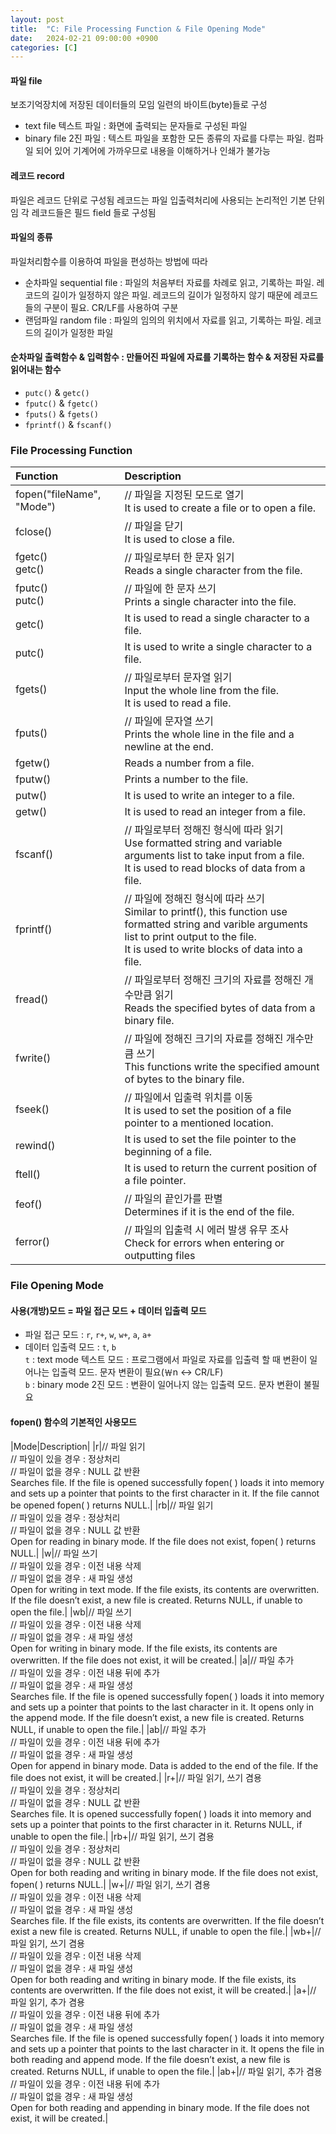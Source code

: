```yaml
---
layout: post
title:  "C: File Processing Function & File Opening Mode"
date:   2024-02-21 09:00:00 +0900
categories: [C]
---
```


#### 파일 file
보조기억장치에 저장된 데이터들의 모임
일련의 바이트(byte)들로 구성
- text file 텍스트 파일 : 화면에 출력되는 문자들로 구성된 파일
- binary file 2진 파일 : 텍스트 파일을 포함한 모든 종류의 자료를 다루는 파일. 컴파일 되어 있어 기계어에 가까우므로 내용을 이해하거나 인쇄가 불가능
   
#### 레코드 record 
파일은 레코드 단위로 구성됨
레코드는 파일 입출력처리에 사용되는 논리적인 기본 단위임
각 레코드들은 필드 field 들로 구성됨
   
#### 파일의 종류
파일처리함수를 이용하여 파일을 편성하는 방법에 따라
- 순차파일 sequential file : 파일의 처음부터 자료를 차례로 읽고, 기록하는 파일. 레코드의 길이가 일정하지 않은 파일. 레코드의 길이가 일정하지 않기 때문에 레코드들의 구분이 필요. CR/LF를 사용하여 구분
- 랜덤파일 random file : 파일의 임의의 위치에서 자료를 읽고, 기록하는 파일. 레코드의 길이가 일정한 파일
   
#### 순차파일 출력함수 & 입력함수 : 만들어진 파일에 자료를 기록하는 함수 & 저장된 자료를 읽어내는 함수
- `putc()` & `getc()`
- `fputc()` & `fgetc()`
- `fputs()` & `fgets()`
- `fprintf()` & `fscanf()`
   
### File Processing Function   
   
|Function|Description|
|:---|:---|
|fopen("fileName", "Mode")|// 파일을 지정된 모드로 열기<br />It is used to create a file or to open a file.|
|fclose()|// 파일을 닫기<br />It is used to close a file.|
|fgetc()<br />getc()|// 파일로부터 한 문자 읽기<br />Reads a single character from the file.|
|fputc()<br />putc()|// 파일에 한 문자 쓰기<br />Prints a single character into the file.|
|getc()|It is used to read a single character to a file.|
|putc()|It is used to write a single character to a file.|
|fgets()|// 파일로부터 문자열 읽기<br />Input the whole line from the file.<br />It is used to read a file.|
|fputs()|// 파일에 문자열 쓰기<br />Prints the whole line in the file and a newline at the end.|
|fgetw()|Reads a number from a file.|
|fputw()|Prints a number to the file.|
|putw()|It is used to write an integer to a file.|
|getw()|It is used to read an integer from a file.|
|fscanf()|// 파일로부터 정해진 형식에 따라 읽기<br />Use formatted string and variable arguments list to take input from a file.<br />It is used to read blocks of data from a file.|
|fprintf()|// 파일에 정해진 형식에 따라 쓰기<br />Similar to printf(), this function use formatted string and varible arguments list to print output to the file.<br />It is used to write blocks of data into a file.|
|fread()|// 파일로부터 정해진 크기의 자료를 정해진 개수만큼 읽기<br />Reads the specified bytes of data from a binary file.|
|fwrite()|// 파일에 정해진 크기의 자료를 정해진 개수만큼 쓰기<br />This functions write the specified amount of bytes to the binary file.|
|fseek()|// 파일에서 입출력 위치를 이동<br />It is used to set the position of a file pointer to a mentioned location.|
|rewind()|It is used to set the file pointer to the beginning of a file.|
|ftell()|It is used to return the current position of a file pointer.|
|feof()|// 파일의 끝인가를 판별<br />Determines if it is the end of the file.|
|ferror()|// 파일의 입출력 시 에러 발생 유무 조사<br />Check for errors when entering or outputting files|
   
### File Opening Mode   
   
#### 사용(개방)모드 = 파일 접근 모드 + 데이터 입출력 모드   
- 파일 접근 모드 : `r`, `r+`, `w`, `w+`, `a`, `a+`   
- 데이터 입출력 모드 : `t`, `b`   
`t` : text mode 텍스트 모드 : 프로그램에서 파일로 자료를 입출력 할 때 변환이 일어나는 입출력 모드. 문자 변환이 필요(￦n <-> CR/LF)   
`b` : binary mode 2진 모드 : 변환이 일어나지 않는 입출력 모드. 문자 변환이 불필요   
   
#### fopen() 함수의 기본적인 사용모드 
|Mode|Description|
|r|// 파일 읽기<br />// 파일이 있을 경우 : 정상처리<br />// 파일이 없을 경우 : NULL 값 반환<br />Searches file. If the file is opened successfully fopen( ) loads it into memory and sets up a pointer that points to the first character in it. If the file cannot be opened fopen( ) returns NULL.|
|rb|// 파일 읽기<br />// 파일이 있을 경우 : 정상처리<br />// 파일이 없을 경우 : NULL 값 반환<br />Open for reading in binary mode. If the file does not exist, fopen( ) returns NULL.|
|w|// 파일 쓰기<br />// 파일이 있을 경우 : 이전 내용 삭제<br />// 파일이 없을 경우 : 새 파일 생성<br />Open for writing in text mode. If the file exists, its contents are overwritten. If the file doesn’t exist, a new file is created. Returns NULL, if unable to open the file.|
|wb|// 파일 쓰기<br />// 파일이 있을 경우 : 이전 내용 삭제<br />// 파일이 없을 경우 : 새 파일 생성<br />Open for writing in binary mode. If the file exists, its contents are overwritten. If the file does not exist, it will be created.|
|a|// 파일 추가<br />// 파일이 있을 경우 : 이전 내용 뒤에 추가<br />// 파일이 없을 경우 : 새 파일 생성<br />Searches file. If the file is opened successfully fopen( ) loads it into memory and sets up a pointer that points to the last character in it. It opens only in the append mode. If the file doesn’t exist, a new file is created. Returns NULL, if unable to open the file.|
|ab|// 파일 추가<br />// 파일이 있을 경우 : 이전 내용 뒤에 추가<br />// 파일이 없을 경우 : 새 파일 생성<br />Open for append in binary mode. Data is added to the end of the file. If the file does not exist, it will be created.|
|r+|// 파일 읽기, 쓰기 겸용<br />// 파일이 있을 경우 : 정상처리<br />// 파일이 없을 경우 : NULL 값 반환<br />Searches file. It is opened successfully fopen( ) loads it into memory and sets up a pointer that points to the first character in it. Returns NULL, if unable to open the file.|
|rb+|// 파일 읽기, 쓰기 겸용<br />// 파일이 있을 경우 : 정상처리<br />// 파일이 없을 경우 : NULL 값 반환<br />Open for both reading and writing in binary mode. If the file does not exist, fopen( ) returns NULL.|
|w+|// 파일 읽기, 쓰기 겸용<br />// 파일이 있을 경우 : 이전 내용 삭제<br />// 파일이 없을 경우 : 새 파일 생성<br />Searches file. If the file exists, its contents are overwritten. If the file doesn’t exist a new file is created. Returns NULL, if unable to open the file.|
|wb+|// 파일 읽기, 쓰기 겸용<br />// 파일이 있을 경우 : 이전 내용 삭제<br />// 파일이 없을 경우 : 새 파일 생성<br />Open for both reading and writing in binary mode. If the file exists, its contents are overwritten. If the file does not exist, it will be created.|
|a+|// 파일 읽기, 추가 겸용<br />// 파일이 있을 경우 : 이전 내용 뒤에 추가<br />// 파일이 없을 경우 : 새 파일 생성<br />Searches file. If the file is opened successfully fopen( ) loads it into memory and sets up a pointer that points to the last character in it. It opens the file in both reading and append mode. If the file doesn’t exist, a new file is created. Returns NULL, if unable to open the file.|
|ab+|// 파일 읽기, 추가 겸용<br />// 파일이 있을 경우 : 이전 내용 뒤에 추가<br />// 파일이 없을 경우 : 새 파일 생성<br />Open for both reading and appending in binary mode. If the file does not exist, it will be created.|
